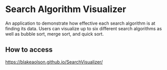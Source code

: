 # Search Algorithm Visualizer

An application to demonstrate how effective each search algorithm is at finding its data. Users can visualize up to six different search algorithms as well as bubble sort, merge sort, and quick sort.

## How to access

https://blakeaolson.github.io/SearchVisualizer/

